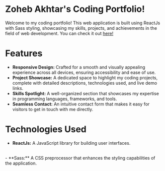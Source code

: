 # Zoheb Akhtar's Coding Portfolio!

Welcome to my coding portfolio! This web application is built using ReactJs with Sass styling, showcasing my skills, projects, and achievements in the field of web development. You can check it out [here!](https://zoheba-portfolio.vercel.app/)

# Features

- **Responsive Design:** Crafted for a smooth and visually appealing experience across all devices, ensuring accessibility and ease of use. <br />
- **Project Showcase:** A dedicated space to highlight my coding projects, complete with detailed descriptions, technologies used, and live demo links. <br />
- **Skills Spotlight:** A well-organized section that showcases my expertise in programming languages, frameworks, and tools. <br />
- **Seamless Contact:** An intuitive contact form that makes it easy for visitors to get in touch with me directly.

# Technologies Used 

- **ReactJs:** A JavaScript library for building user interfaces.
<br />
- **Sass:** A CSS preprocessor that enhances the styling capabilities of the application.
